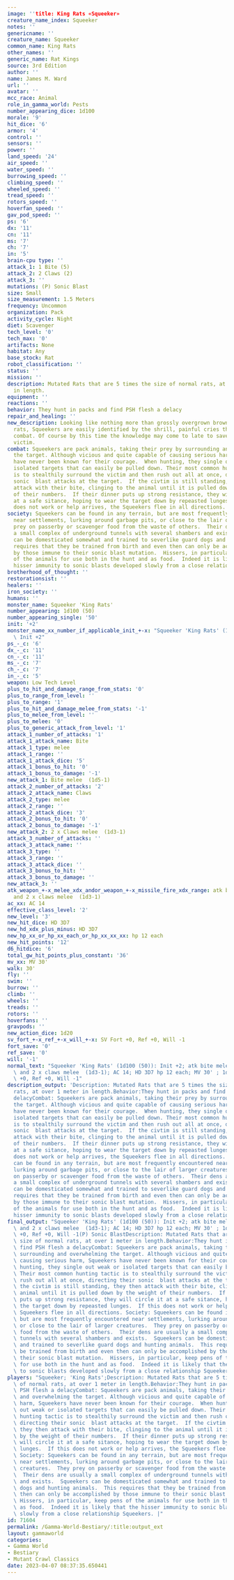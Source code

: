 ```yaml
---
image: ''title: King Rats «Squeeker»
creature_name_index: Squeeker
notes: ''
genericname: ''
creature_name: Squeeker
common_name: King Rats
other_names: ''
generic_name: Rat Kings
source: 3rd Edition
author: ''
name: James M. Ward
url: ''
avatar: ''
mcc_race: Animal
role_in_gamma_world: Pests
number_appearing_dice: 1d100
morale: '9'
hit_dice: '6'
armor: '4'
control: ''
sensors: ''
power: ''
land_speed: '24'
air_speed: ''
water_speed: ''
burrowing_speed: ''
climbing_speed: ''
wheeled_speed: ''
tread_speed: ''
rotors_speed: ''
hoverfan_speed: ''
gav_pod_speed: ''
ps: '6'
dx: '11'
cn: '11'
ms: '7'
ch: '7'
in: '5'
brain-cpu type: ''
attack_1: 1 Bite (5)
attack_2: 2 Claws (2)
attack_3: ''
mutations: (P) Sonic Blast
size: Small
size_measurement: 1.5 Meters
frequency: Uncommon
organization: Pack
activity_cycle: Night
diet: Scavenger
tech_level: '0'
tech_max: '0'
artifacts: None
habitat: Any
base_stock: Rat
robot_classification: ''
status: ''
mission: ''
description: Mutated Rats that are 5 times the size of normal rats, at over 1 meter
  in length.
equipment: ''
reactions: ''
behavior: They hunt in packs and find PSH flesh a delacy
repair_and_healing: ''
new_description: Looking like nothing more than grossly overgrown brownish or rust-colored
  rats, Squeekers are easily identified by the shrill, painful cries they make in
  combat. Of course by this time the knowledge may come to late to save the intended
  victim.
combat: Squeekers are pack animals, taking their prey by surrounding and overwhelming
  the target. Although vicious and quite capable of causing serious harm, Squeekers
  have never been known for their courage.  When hunting, they single out weak or
  isolated targets that can easily be pulled down. Their most common hunting tactic
  is to stealthily surround the victim and then rush out all at once, directing their
  sonic  blast attacks at the target.  If the civtim is still standing, they then
  attack with their bite, clinging to the animal until it is pulled down by the weight
  of their numbers.  If their dinner puts up strong resistance, they will circle it
  at a safe sitance, hoping to wear the target down by repeasted lunges.  If this
  does not work or help arrives, the Squeekers flee in all directions.
society: Squeekers can be found in any terrain, but are most frequently encountered
  near settlements, lurking around garbage pits, or close to the lair of larger creatures.  They
  prey on passerby or scavenger food from the waste of others.  Their dens are usually
  a small complex of underground tunnels with several shambers and exists.  Squeekers
  can be domesticated somewhat and trained to severlike guard dogs and hunting animals.  This
  requires that they be trained from birth and even then can only be accomplished
  by those immune to their sonic blast mutation.  Hissers, in particular, keep pens
  of the animals for use both in the hunt and as food.  Indeed it is likely that the
  hisser immunity to sonic blasts developed slowly from a close relationship Squeekers.
brotherhood_of_thought: ''
restorationsist: ''
healers: ''
iron_society: ''
humans: ''
monster_name: Squeeker 'King Rats'
number_appearing: 1d100 (50)
number_appearing_single: '50'
init: '+2'
monster_name_xx_number_if_applicable_init_+-x: "Squeeker 'King Rats' (1d100 (50)):\
  \ Init +2"
ps_-_c: '6'
dx_-_c: '11'
cn_-_c: '11'
ms_-_c: '7'
ch_-_c: '7'
in_-_c: '5'
weapon: Low Tech Level
plus_to_hit_and_damage_range_from_stats: '0'
plus_to_range_from_level: ''
plus_to_range: '1'
plus_to_hit_and_damage_melee_from_stats: '-1'
plus_to_melee_from_level: ''
plus_to_melee: '0'
plus_to_generic_attack_from_level: '1'
attack_1_number_of_attacks: '1'
attack_1_attack_name: Bite
attack_1_type: melee
attack_1_range: ''
attack_1_attack_dice: '5'
attack_1_bonus_to_hit: '0'
attack_1_bonus_to_damage: '-1'
new_attack_1: Bite melee  (1d5-1)
attack_2_number_of_attacks: '2'
attack_2_attack_name: Claws
attack_2_type: melee
attack_2_range: ''
attack_2_attack_dice: '3'
attack_2_bonus_to_hit: '0'
attack_2_bonus_to_damage: '-1'
new_attack_2: 2 x Claws melee  (1d3-1)
attack_3_number_of_attacks: ''
attack_3_attack_name: ''
attack_3_type: ''
attack_3_range: ''
attack_3_attack_dice: ''
attack_3_bonus_to_hit: ''
attack_3_bonus_to_damage: ''
new_attack_3: ''
atk_weapon_+-x_melee_xdx_andor_weapon_+-x_missile_fire_xdx_range: atk bite melee  (1d5-1)
  and 2 x claws melee  (1d3-1)
ac_xx: AC 14
effective_class_level: '2'
new_level: '3'
new_hit_dice: HD 3D7
new_hd_xdx_plus_minus: HD 3D7
new_hp_xx_or_hp_xx_each_or_hp_xx_xx_xx: hp 12 each
new_hit_points: '12'
d6_hitdice: '6'
total_gw_hit_points_plus_constant: '36'
mv_xx: MV 30'
walk: 30'
fly: ''
swim: ''
burrow: ''
climb: ''
wheels: ''
treads: ''
rotors: ''
hoverfans: ''
gravpods: ''
new_action_dice: 1d20
sv_fort_+-x_ref_+-x_will_+-x: SV Fort +0, Ref +0, Will -1
fort_save: '0'
ref_save: '0'
will: '-1'
normal_text: "Squeeker 'King Rats' (1d100 (50)): Init +2; atk bite melee  (1d5-1)\
  \ and 2 x claws melee  (1d3-1); AC 14; HD 3D7 hp 12 each; MV 30' ; 1d20; SV Fort\
  \ +0, Ref +0, Will -1"
description_output: 'Description: Mutated Rats that are 5 times the size of normal
  rats, at over 1 meter in length.Behavior:They hunt in packs and find PSH flesh a
  delacyCombat: Squeekers are pack animals, taking their prey by surrounding and overwhelming
  the target. Although vicious and quite capable of causing serious harm, Squeekers
  have never been known for their courage.  When hunting, they single out weak or
  isolated targets that can easily be pulled down. Their most common hunting tactic
  is to stealthily surround the victim and then rush out all at once, directing their
  sonic  blast attacks at the target.  If the civtim is still standing, they then
  attack with their bite, clinging to the animal until it is pulled down by the weight
  of their numbers.  If their dinner puts up strong resistance, they will circle it
  at a safe sitance, hoping to wear the target down by repeasted lunges.  If this
  does not work or help arrives, the Squeekers flee in all directions. Society: Squeekers
  can be found in any terrain, but are most frequently encountered near settlements,
  lurking around garbage pits, or close to the lair of larger creatures.  They prey
  on passerby or scavenger food from the waste of others.  Their dens are usually
  a small complex of underground tunnels with several shambers and exists.  Squeekers
  can be domesticated somewhat and trained to severlike guard dogs and hunting animals.  This
  requires that they be trained from birth and even then can only be accomplished
  by those immune to their sonic blast mutation.  Hissers, in particular, keep pens
  of the animals for use both in the hunt and as food.  Indeed it is likely that the
  hisser immunity to sonic blasts developed slowly from a close relationship Squeekers.'
final_output: "Squeeker 'King Rats' (1d100 (50)): Init +2; atk bite melee  (1d5-1)\
  \ and 2 x claws melee  (1d3-1); AC 14; HD 3D7 hp 12 each; MV 30' ; 1d20; SV Fort\
  \ +0, Ref +0, Will -1(P) Sonic BlastDescription: Mutated Rats that are 5 times the\
  \ size of normal rats, at over 1 meter in length.Behavior:They hunt in packs and\
  \ find PSH flesh a delacyCombat: Squeekers are pack animals, taking their prey by\
  \ surrounding and overwhelming the target. Although vicious and quite capable of\
  \ causing serious harm, Squeekers have never been known for their courage.  When\
  \ hunting, they single out weak or isolated targets that can easily be pulled down.\
  \ Their most common hunting tactic is to stealthily surround the victim and then\
  \ rush out all at once, directing their sonic  blast attacks at the target.  If\
  \ the civtim is still standing, they then attack with their bite, clinging to the\
  \ animal until it is pulled down by the weight of their numbers.  If their dinner\
  \ puts up strong resistance, they will circle it at a safe sitance, hoping to wear\
  \ the target down by repeasted lunges.  If this does not work or help arrives, the\
  \ Squeekers flee in all directions. Society: Squeekers can be found in any terrain,\
  \ but are most frequently encountered near settlements, lurking around garbage pits,\
  \ or close to the lair of larger creatures.  They prey on passerby or scavenger\
  \ food from the waste of others.  Their dens are usually a small complex of underground\
  \ tunnels with several shambers and exists.  Squeekers can be domesticated somewhat\
  \ and trained to severlike guard dogs and hunting animals.  This requires that they\
  \ be trained from birth and even then can only be accomplished by those immune to\
  \ their sonic blast mutation.  Hissers, in particular, keep pens of the animals\
  \ for use both in the hunt and as food.  Indeed it is likely that the hisser immunity\
  \ to sonic blasts developed slowly from a close relationship Squeekers."
players: "Squeeker; 'King Rats';Description: Mutated Rats that are 5 times the size\
  \ of normal rats, at over 1 meter in length.Behavior:They hunt in packs and find\
  \ PSH flesh a delacyCombat: Squeekers are pack animals, taking their prey by surrounding\
  \ and overwhelming the target. Although vicious and quite capable of causing serious\
  \ harm, Squeekers have never been known for their courage.  When hunting, they single\
  \ out weak or isolated targets that can easily be pulled down. Their most common\
  \ hunting tactic is to stealthily surround the victim and then rush out all at once,\
  \ directing their sonic  blast attacks at the target.  If the civtim is still standing,\
  \ they then attack with their bite, clinging to the animal until it is pulled down\
  \ by the weight of their numbers.  If their dinner puts up strong resistance, they\
  \ will circle it at a safe sitance, hoping to wear the target down by repeasted\
  \ lunges.  If this does not work or help arrives, the Squeekers flee in all directions.\
  \ Society: Squeekers can be found in any terrain, but are most frequently encountered\
  \ near settlements, lurking around garbage pits, or close to the lair of larger\
  \ creatures.  They prey on passerby or scavenger food from the waste of others.\
  \  Their dens are usually a small complex of underground tunnels with several shambers\
  \ and exists.  Squeekers can be domesticated somewhat and trained to severlike guard\
  \ dogs and hunting animals.  This requires that they be trained from birth and even\
  \ then can only be accomplished by those immune to their sonic blast mutation. \
  \ Hissers, in particular, keep pens of the animals for use both in the hunt and\
  \ as food.  Indeed it is likely that the hisser immunity to sonic blasts developed\
  \ slowly from a close relationship Squeekers. |"
id: 71604
permalink: /Gamma-World-Bestiary/:title:output_ext
layout: gammaworld
categories:
- Gamma World
- Bestiary
- Mutant Crawl Classics
date: 2023-04-07 08:37:35.650441
---
```

